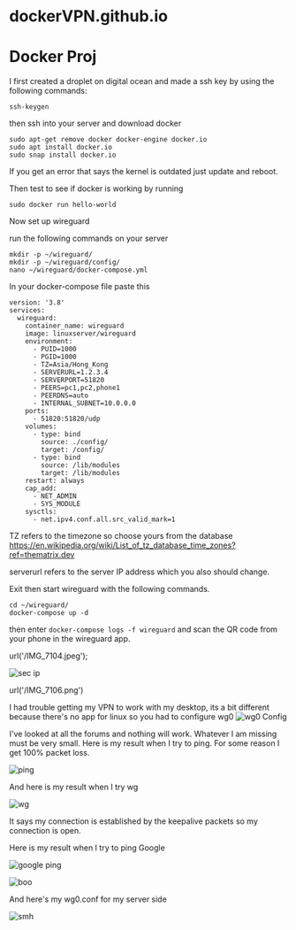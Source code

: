 # dockerVPN.github.io

# Docker Proj

I first created a droplet on digital ocean and made a ssh key by using the following commands:
```shell
ssh-keygen
```
then ssh into your server and download docker

```shell
sudo apt-get remove docker docker-engine docker.io
sudo apt install docker.io
sudo snap install docker.io
```
If you get an error that says the kernel is outdated just update and reboot.

Then test to see if docker is working by running
```shell
sudo docker run hello-world
```

Now set up wireguard

run the following commands on your server 
```shell
mkdir -p ~/wireguard/
mkdir -p ~/wireguard/config/
nano ~/wireguard/docker-compose.yml
```

In your docker-compose file paste this

```shell
version: '3.8'
services:
  wireguard:
    container_name: wireguard
    image: linuxserver/wireguard
    environment:
      - PUID=1000
      - PGID=1000
      - TZ=Asia/Hong_Kong
      - SERVERURL=1.2.3.4
      - SERVERPORT=51820
      - PEERS=pc1,pc2,phone1
      - PEERDNS=auto
      - INTERNAL_SUBNET=10.0.0.0
    ports:
      - 51820:51820/udp
    volumes:
      - type: bind
        source: ./config/
        target: /config/
      - type: bind
        source: /lib/modules
        target: /lib/modules
    restart: always
    cap_add:
      - NET_ADMIN
      - SYS_MODULE
    sysctls:
      - net.ipv4.conf.all.src_valid_mark=1
```

TZ refers to the timezone so choose yours from the database https://en.wikipedia.org/wiki/List_of_tz_database_time_zones?ref=thematrix.dev

serverurl refers to the server IP address which you also should change.


Exit then start wireguard with the following commands.
```shell
cd ~/wireguard/
docker-compose up -d
```

then enter `docker-compose logs -f wireguard`
and scan the QR code from your phone in the wireguard app.


url('/IMG_7104.jpeg');



![sec ip](../IMG_7105.jpeg)


url('/IMG_7106.png')

I had trouble getting my VPN to work with my desktop, its a bit different because there's no app for linux so you had to configure wg0
![wg0 Config](<Screenshot from 2023-12-11 02-38-39.png>)


I've looked at all the forums and nothing will work. Whatever I am missing must be very small. Here is my result when I try to ping. For some reason I get 100% packet loss.


![ping](<Screenshot from 2023-12-11 02-38-51.png>)

And here is my result when I try wg

 ![wg](<Screenshot from 2023-12-11 02-44-42.png>)

 It says my connection is established by the keepalive packets so my connection is open.

 Here is my result when I try to ping Google

 ![google ping](<Screenshot from 2023-12-11 02-47-43.png>)



 ![boo](<Screenshot from 2023-12-10 23-56-51.png>)

 And here's my wg0.conf for my server side

 ![smh](<Screenshot from 2023-12-11 02-59-45.png>)

